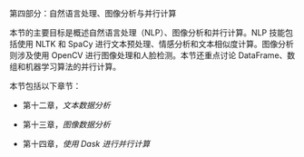 第四部分：自然语言处理、图像分析与并行计算

本节的主要目标是概述自然语言处理（NLP）、图像分析和并行计算。NLP 技能包括使用 NLTK 和 SpaCy 进行文本预处理、情感分析和文本相似度计算。图像分析则涉及使用 OpenCV 进行图像处理和人脸检测。本节还重点讨论 DataFrame、数组和机器学习算法的并行计算。

本节包括以下章节：

+   第十二章，*文本数据分析*

+   第十三章，*图像数据分析*

+   第十四章，*使用 Dask 进行并行计算*
